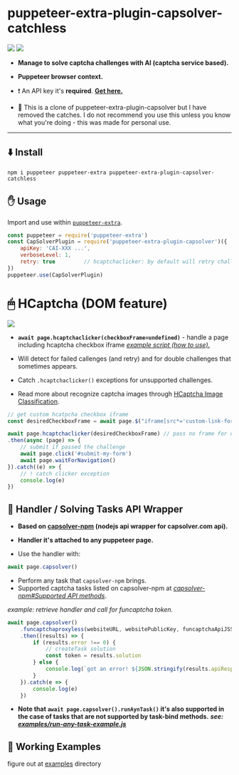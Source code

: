 # puppeteer-extra-plugin-capsolver-catchless
[![](https://img.shields.io/badge/1.1.2-puppeteer--extra--plugin--capsolver-darkgreen?logo=npm&logoColor=white)](https://www.npmjs.com/package/puppeteer-extra-plugin-capsolver-catchless)
[![](https://img.shields.io/badge/documentation-docs.capsolver.com-darkgreen)](https://docs.capsolver.com/guide/getting-started.html)

- **Manage to solve captcha challenges with AI (captcha service based).**
- **Puppeteer browser context.**
- ❗ An API key it's **required**. [**Get here.**](https://dashboard.capsolver.com/passport/register?inviteCode=CHhA_5os)

- 🐞 This is a clone of puppeteer-extra-plugin-capsolver but I have removed the catches. I do not recommend you use this unless you know what you're doing - this was made for personal use.

---

⬇️ Install
-
    npm i puppeteer puppeteer-extra puppeteer-extra-plugin-capsolver-catchless

✋ Usage
-
Import and use within [`puppeteer-extra`](https://github.com/berstend/puppeteer-extra).

```javascript 
const puppeteer = require('puppeteer-extra')
const CapSolverPlugin = require('puppeteer-extra-plugin-capsolver')({
    apiKey: 'CAI-XXX ...',
    verboseLevel: 1,
    retry: true         // hcaptchaclicker: by default will retry challenges 
})
puppeteer.use(CapSolverPlugin)
 ```

# 🖱 HCaptcha (DOM feature)
![](https://raw.githubusercontent.com/0qwertyy/puppeteer-extra-plugin-capsolver/master/examples/puppeteer.gif)

- **`await page.hcaptchaclicker(checkboxFrame=undefined)`**  - handle a page including hcaptcha checkbox iframe *[example script (how to use).](https://github.com/0qwertyy/puppeteer-extra-plugin-capsolver/blob/master/examples/hcaptchaclicker-multiple-demo.js)*

- Will detect for failed callenges (and retry) and for double challenges that sometimes appears.

- Catch `.hcaptchaclicker()` exceptions for unsupported challenges.
- Read more about recognize captcha images through [HCaptcha Image Classification](https://docs.capsolver.com/guide/recognition/HCaptchaClassification.html).

```javascript
// get custom hcatpcha checkbox iframe
const desiredCheckboxFrame = await page.$("iframe[src*='custom-link-for-iframe-selector']")

await page.hcaptchaclicker(desiredCheckboxFrame) // pass no frame for detect the first on the page
.then(async (page) => {
    // submit if passed the challenge
    await page.click('#submit-my-form')
    await page.waitForNavigation()
}).catch((e) => {
    // ! catch clicker exception
    console.log(e)
})
```

📖 Handler / Solving Tasks API Wrapper
-

- **Based on [capsolver-npm](https://github.com/0qwertyy/capsolver-npm) (nodejs api wrapper for capsolver.com api).**
- **Handler it's attached to any puppeteer page.**

- Use the handler with:
```javascript
await page.capsolver()
```
- Perform any task that `capsolver-npm` brings.
- Supported captcha tasks listed on capsolver-npm at [*capsolver-npm#Supported API methods*](https://github.com/0qwertyy/puppeteer-extra-plugin-capsolver/blob/master/examples/run-any-task-example.js).

*example: retrieve handler and call for funcaptcha token.*
```javascript
await page.capsolver()
    .funcaptchaproxyless(websiteURL, websitePublicKey, funcaptchaApiJSSubdomain) // see required parametes by https://github.com/0qwertyy/capsolver-npm#-supported-captcha-tasks
    .then((results) => {
        if (results.error !== 0) {
            // createTask solution
            const token = results.solution
        } else {
            console.log(`got an error! ${JSON.stringify(results.apiResponse)}`)
        }
    }).catch(e => {
        console.log(e)
    })
```

- **Note that `await page.capsolver().runAynTask()` it's also supported in the case of tasks that are not supported by task-bind methods.**
  ***see: [examples/run-any-task-example.js](https://github.com/0qwertyy/puppeteer-extra-plugin-capsolver/blob/master/examples/solve-tasks/run-any-task-example.js)***

📁 Working Examples
-

figure out at [examples](https://github.com/0qwertyy/puppeteer-extra-plugin-capsolver/blob/master/examples/) directory
